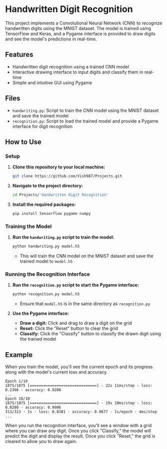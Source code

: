 # Handwritten Digit Recognition

This project implements a Convolutional Neural Network (CNN) to recognize handwritten digits using the MNIST dataset. The model is trained using TensorFlow and Keras, and a Pygame interface is provided to draw digits and see the model's predictions in real-time.

## Features

- Handwritten digit recognition using a trained CNN model
- Interactive drawing interface to input digits and classify them in real-time
- Simple and intuitive GUI using Pygame

## Files

- `handwriting.py`: Script to train the CNN model using the MNIST dataset and save the trained model
- `recognition.py`: Script to load the trained model and provide a Pygame interface for digit recognition

## How to Use

### Setup

1. **Clone this repository to your local machine:**
    ```bash
    git clone https://github.com/Vish987/Projects.git
    ```

2. **Navigate to the project directory:**
    ```bash
    cd Projects/'Handwritten Digit Recognition'
    ```

3. **Install the required packages:**
    ```bash
    pip install tensorflow pygame numpy
    ```

### Training the Model

1. **Run the `handwriting.py` script to train the model:**
    ```bash
    python handwriting.py model.h5
    ```
    - This will train the CNN model on the MNIST dataset and save the trained model to `model.h5`

### Running the Recognition Interface

1. **Run the `recognition.py` script to start the Pygame interface:**
    ```bash
    python recognition.py model.h5
    ```
    - Ensure that `model.h5` is in the same directory as `recognition.py`

2. **Use the Pygame interface:**
    - **Draw a digit:** Click and drag to draw a digit on the grid
    - **Reset:** Click the "Reset" button to clear the grid
    - **Classify:** Click the "Classify" button to classify the drawn digit using the trained model

## Example

When you train the model, you'll see the current epoch and its progress along with the model's current loss and accuracy.

```plaintext
Epoch 1/10
1875/1875 [==============================] - 22s 11ms/step - loss: 0.2366 - accuracy: 0.9280
...
Epoch 10/10
1875/1875 [==============================] - 19s 10ms/step - loss: 0.0280 - accuracy: 0.9906
313/313 - 1s - loss: 0.0381 - accuracy: 0.9877 - 1s/epoch - 4ms/step
...
```

When you run the recognition interface, you'll see a window with a grid where you can draw any digit. Once you click "Classify," the model will predict the digit and display the result. Once you click "Reset," the grid is cleared to allow you to draw again.
